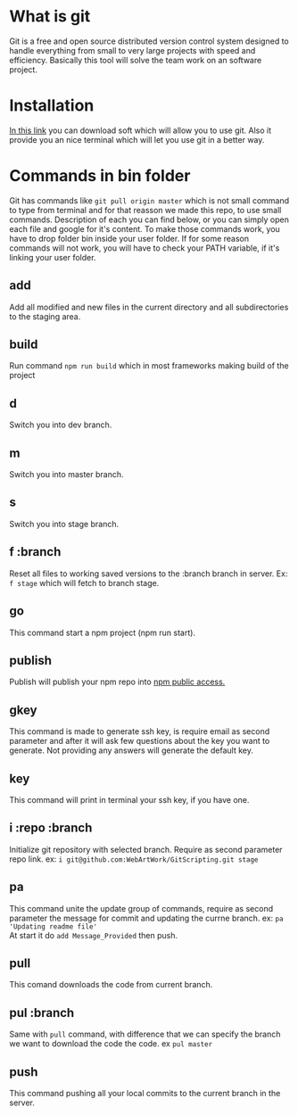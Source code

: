 # What is git
Git is a free and open source distributed version control system designed to handle everything from small to very large projects with speed and efficiency. Basically this tool will solve the team work on an software project.

# Installation
[In this link](https://git-scm.com) you can download soft which will allow you to use git. Also it provide you an nice terminal which will let you use git in a better way.

# Commands in bin folder
Git has commands like `git pull origin master` which is not small command to type from terminal and for that reasson we made this repo, to use small commands. Description of each you can find below, or you can simply open each file and google for it's content. To make those commands work, you have to drop folder bin inside your user folder. If for some reason commands will not work, you will have to check your PATH variable, if it's linking your user folder.

## add
Add all modified and new files in the current directory and all subdirectories to the staging area.

## build
Run command `npm run build` which in most frameworks making build of the project

## d
Switch you into dev branch.

## m
Switch you into master branch.

## s
Switch you into stage branch.

## f :branch
Reset all files to working saved versions to the :branch branch in server. Ex: `f stage` which will fetch to branch stage.

## go
This command start a npm project (npm run start).

## publish
Publish will publish your npm repo into [npm public access. ](https://www.npmjs.com)

## gkey
This command is made to generate ssh key, is require email as second parameter and after it will ask few questions about the key you want to generate. Not providing any answers will generate the default key.

## key
This command will print in terminal your ssh key, if you have one.

## i :repo :branch
Initialize git repository with selected branch. Require as second parameter repo link. ex: `i git@github.com:WebArtWork/GitScripting.git stage`

## pa
This command unite the update group of commands, require as second parameter the message for commit and updating the currne branch. ex: `pa 'Updating readme file'`<br>
At start it do `add Message_Provided` then push.

## pull
This comand downloads the code from current branch.

## pul :branch
Same with `pull` command, with difference that we can specify the branch we want to download the code the code. ex `pul master`

## push
This command pushing all your local commits to the current branch in the server.